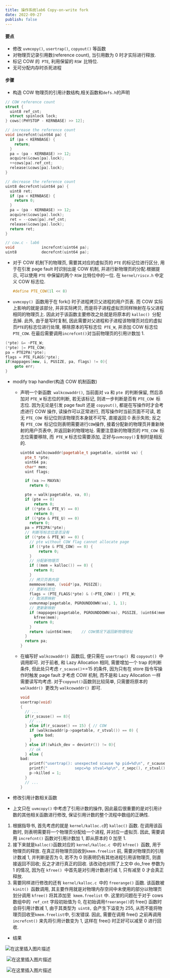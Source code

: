 ```yaml
---
title: 操作系统lab6 Copy-on-write fork
date: 2022-09-27
publish: false
---
```


####  要点

- 修改 `uvmcopy()`, `usertrap()`, `copyout()` 等函数
- 对物理页记录引用数(reference count), 当引用数为 0 时才实际进行释放.
- 标记 COW 的` PTE`, 利用保留的 `RSW `比特位.
- 无可分配内存时杀死进程

#### 步骤

* 构造 COW 物理页的引用计数结构,相关函数和`defs.h`的声明

```cpp
// COW reference count
struct {
  uint8 ref_cnt;
  struct spinlock lock;
} cows[(PHYSTOP - KERNBASE) >> 12];

// increase the reference count
void increfcnt(uint64 pa) {
  if (pa < KERNBASE) {
    return;
  }
  pa = (pa - KERNBASE) >> 12;
  acquire(&cows[pa].lock);
  ++cows[pa].ref_cnt;
  release(&cows[pa].lock);
}

// decrease the reference count
uint8 decrefcnt(uint64 pa) {
  uint8 ret;
  if (pa < KERNBASE) {
    return 0;
  }
  pa = (pa - KERNBASE) >> 12;
  acquire(&cows[pa].lock);
  ret = --cows[pa].ref_cnt;
  release(&cows[pa].lock);
  return ret;
}

// cow.c - lab6
void            increfcnt(uint64 pa);
uint8           decrefcnt(uint64 pa);
```

* 对于 COW 机制下的物理页, 需要其对应的虚拟页的 `PTE` 的标记位进行区分, 用于在引发 page fault 时识别出是 COW 机制, 并进行新物理页的分配.根据提示, 可以使用 `PTE` 中保留的两个 `RSW` 比特位中的一位. 在 `kernel/riscv.h` 中定义 COW 标志位. 

   ```cpp
  #define PTE_COW(1l << 8)
   ```

  

* `uvmcopy() `函数用于在 fork() 时子进程拷贝父进程的用户页表. 而 COW 实际上影响的就是该部分, 并非实际拷贝, 而是将子进程虚拟页同样映射在与父进程相同的物理页上. 因此对于该函数主要修改之处就是将原本的 `kalloc() `分配去掉.   此外, 由于是写时复制, 因此需要对父进程和子进程该物理页对应的虚拟页` PTE `的标志位进行处理, 移除原本的写标志位` PTE_W`, 并添加 COW 标志位 `PTE_COW`.  在最后需要调用` increfcnt() `对当前物理页的引用计数加 1.

```cpp
(*pte) &= ~PTE_W;
(*pte) |= PTE_COW;
pa = PTE2PA(*pte);
flags = PTE_FLAGS(*pte);
if(mappages(new, i, PGSIZE, pa, flags) != 0){
    goto err;
}
```

* modify trap handler(构造 COW 机制函数)

  * 声明一个新函数` walkcowaddr()`, 当前面对 `va` 和 `pte `的判断保留, 然后添加对 `PTE_W` 标志位的判断, 若无该标记, 则进一步判断是否有 `PTE_COW `标志位. 因为无论是引发 page fault 还是 `copyout()`, 都是在写操作时才会考虑进行 COW 操作, 读操作可以正常进行, 而写操作时当前页面不可读, 若无 `PTE_COW `标记位则该物理页本身就不可写, 直接返回 0 表示失败; 反之有 `PTE_COW `标记位则表明需要进行` COW `操作, 接着分配新的物理页并重新映射的用户页表中, 并返回新的物理地址. 需要注意新的物理页的 `PTE_COW `标志位需要移除, 而` PTE_W` 标志位需要添加, 正好与` uvmcopy() `复制时是相反的.

    ```cpp
    uint64 walkcowaddr(pagetable_t pagetable, uint64 va) {
      pte_t *pte;
      uint64 pa;
      char* mem;
      uint flags;
    
      if (va >= MAXVA)
        return 0;
    
      pte = walk(pagetable, va, 0);
      if (pte == 0)
          return 0;
      if ((*pte & PTE_V) == 0)
          return 0;
      if ((*pte & PTE_U) == 0)
        return 0;
      pa = PTE2PA(*pte);
      // 判断写标志位是否没有
      if ((*pte & PTE_W) == 0) {
        // pte without COW flag cannot allocate page 
        if ((*pte & PTE_COW) == 0) {
            return 0;
        }
        // 分配新物理页
        if ((mem = kalloc()) == 0) {
          return 0;
        }
        // 拷贝页表内容
        memmove(mem, (void*)pa, PGSIZE);
        // 更新标志位
        flags = (PTE_FLAGS(*pte) & (~PTE_COW)) | PTE_W;
        // 取消原映射
        uvmunmap(pagetable, PGROUNDDOWN(va), 1, 1);
        // 更新新映射
        if (mappages(pagetable, PGROUNDDOWN(va), PGSIZE, (uint64)mem, flags) != 0) {
          kfree(mem);
          return 0;
        }
        return (uint64)mem;    // COW情况下返回新物理地址
      }
      return pa;
    }
    ```

  * 在编写好 `walkcowaddr() `函数后, 便只需在 `usertrap() `和 `copyout() `中调用即可. 对于前者, 和 Lazy Allocation 相同, 需要增加一个 trap 的判断条件, 但此处只考虑 `r_scause()`==15 的条件, 因为只有在 store 指令写操作时触发 page fault 才考虑 COW 机制, 而不是和 Lazy Allocation 一样需要读写均考虑. 对于` copyout() `函数则比较简单, 只需要将原本的 `walkaddr() `更改为 `walkcowaddr() `即可.

    ```cpp
    void
    usertrap(void)
    {
      // ...
      if(r_scause() == 8){
        // ...
      } else if(r_scause() == 15) { // COW
        if (walkcowaddr(p->pagetable, r_stval()) == 0) {
          goto bad;
        }
      } else if((which_dev = devintr()) != 0){
        // ok
      } else {
    bad:    
        printf("usertrap(): unexpected scause %p pid=%d\n", r_scause(), p->pid);
        printf("            sepc=%p stval=%p\n", r_sepc(), r_stval());
        p->killed = 1;
      }
      // ...
    }
    ```

    

*  修改引用计数相关函数

  * 上文只在 `uvmcopy()` 中考虑了引用计数的操作, 因此最后很重要的是对引用计数的其他相关函数进行修改, 保证引用计数的整个流程中数组的正确性. 

  1. 根据指导书, 首先考虑的就是 `kernel/kalloc.c`的 `kalloc()` 函数. 在调用该函数时, 则表明需要将一个物理页分配给一个进程, 并对应一虚拟页. 因此, 需要调用 `increfcnt()` 函数对引用计数加 1, 即从原本的 0 加至 1.
  2. 接下来就是` kalloc() `函数对应的 `kernel/kalloc.c `中的 `kfree() `函数, 用于物理页的释放. 在真正将物理页回收到`kmem.freelist` 前, 需要对物理页的引用计数减 1, 并判断是否为 0, 若不为 0 则表明仍有其他进程引用该物理页, 则直接返回不回收; 反之才进行真正的回收.
     该改动也对照了上文中 do_free 参数为 1 的情况, 因为在 `kfree() `中首先是对引用计数进行减 1, 只有减至 0 才会真正释放.
  3. 需要同样进行修改的还有 `kernel/kalloc.c `中的 `freerange()` 函数. 该函数被 `kinit() `函数调用, 其主要作用就是对物理内存空间中未使用的部分以物理页划分调用 `kfree()` 将其添加至` kmem.freelist` 中. 这里的问题在于对于 cows 数组中的` ref_cnt` 字段初始值为 0, 在初始调用` freerange() `的 free() 函数时会将引用计数减 1, 由于其类型为` uint8,` 会产生下溢变为 255, 从而不能将物理页回收至` kmem.freelist `中, 引发错误. 因此, 需要在调用 free() 之前再调用 `increfcnt()` 来先将引用计数变为 1, 这样在 free() 时正好可以减至 0 进行回收.

* 结果

![在这里插入图片描述](https://img-blog.csdnimg.cn/2fc4fb11cbea44bfa0e46d6bebce61ba.png)

​						![在这里插入图片描述](https://img-blog.csdnimg.cn/1db44bf346ac41d88ef9f4f1152622ea.png)	

​					![在这里插入图片描述](https://img-blog.csdnimg.cn/47e98ba44de74ce0b4de4f2d4a7d0f6d.png)

